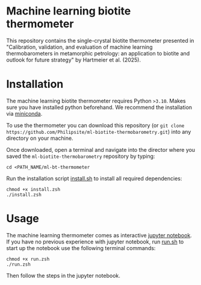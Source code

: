 # Machine learning biotite thermometer
This repository contains the single-crystal biotite thermometer presented in "Calibration, validation, and evaluation of machine learning thermobarometers in metamorphic petrology: an application to biotite and outlook for future strategy" by Hartmeier et al. (2025).

# Installation
The machine learning biotite thermometer requires Python `>3.10`. Makes sure you have installed python beforehand. We recommend the installation via [miniconda](https://www.anaconda.com/docs/getting-started/miniconda/main).

To use the thermometer you can download this repository (or ```git clone https://github.com/Philipsite/ml-biotite-thermobarometry.git```) into any directory on your machine.

Once downloaded, open a terminal and navigate into the director where you saved the `ml-biotite-thermobarometry` repository by typing:
```
cd <PATH_NAME/ml-bt-thermometer
```
Run the installation script [install.sh](install.zsh) to install all required dependencies:
```
chmod +x install.zsh
./install.zsh
```

# Usage

The machine learning thermometer comes as interactive [jupyter notebook](ml_bt_thermometer.ipynb). If you have no previous experience with jupyter notebook, run [run.sh](run.zsh) to start up the notebook use the following terminal commands:
```
chmod +x run.zsh
./run.zsh
```
Then follow the steps in the jupyter notebook.
